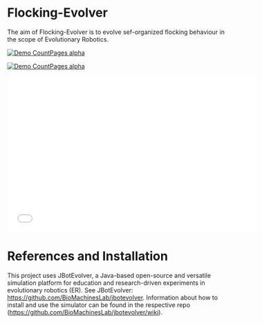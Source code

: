 # Flocking-Evolver

The aim of Flocking-Evolver is to evolve sef-organized flocking behaviour in the scope of Evolutionary Robotics. 

[![Demo CountPages alpha](https://gifs.com/gif/evolving-flocking-p8gL7X)](https://youtu.be/ANGf4caCp9A)


[![Demo CountPages alpha](https://j.gifs.com/p8gL7X.gif)](https://www.youtube.com/watch?v=ek1j272iAmc)

<iframe src='//gifs.com/embed/evolving-flocking-p8gL7X' frameborder='0' scrolling='no' width='576px' height='360px' style='-webkit-backface-visibility: hidden;-webkit-transform: scale(1);' ></iframe>

# References and Installation

This project uses JBotEvolver, a Java-based open-source and versatile simulation platform for education and research-driven experiments in evolutionary robotics (ER). See JBotEvolver: https://github.com/BioMachinesLab/jbotevolver. Information about how to install and use the simulator can be found in the respective repo (https://github.com/BioMachinesLab/jbotevolver/wiki).
